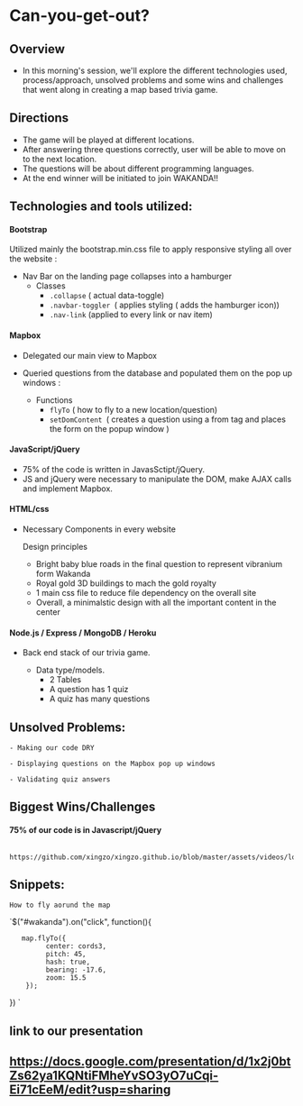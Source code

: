 # Can-you-get-out?

## Overview
- In this morning's session, we'll explore the different technologies used, process/approach, unsolved problems and some wins and challenges that went along in creating a map based trivia game.

## Directions

- The game will be played at different locations. 
- After answering three questions correctly, user will be able to move on to the next location.
- The questions will be about different programming languages. 
- At the end winner will be initiated to join WAKANDA!!

<a name="jquery"></a>
## Technologies and tools utilized:

#### Bootstrap
Utilized mainly the bootstrap.min.css file to apply responsive styling all over the website :

- Nav Bar on the landing page collapses into a hamburger
	- Classes
		- `.collapse` ( actual data-toggle)
		- `.navbar-toggler `( applies styling ( adds the hamburger icon))
		- `.nav-link` (applied to every link or nav item)
    
    

#### Mapbox
- Delegated our main view to Mapbox
- Queried questions from the database and populated them on the pop up windows :

	- Functions
		- `flyTo` ( how to fly to a new location/question)
		- `setDomContent `( creates a question using a from tag and places the form on the popup window )

#### JavaScript/jQuery
- 75% of the code is written in JavasSctipt/jQuery.
- JS and jQuery were necessary to manipulate the DOM, make AJAX calls and implement Mapbox.


#### HTML/css
- Necessary Components in every website

	Design principles
	- Bright baby blue roads in the final question to represent vibranium form Wakanda
	- Royal gold 3D buildings to mach the gold royalty
	- 1 main css file to reduce file dependency on the overall site
	- Overall, a minimalstic design with all the important content in the center
  
 #### Node.js / Express / MongoDB / Heroku
- Back end stack of our trivia game.

  - Data type/models.
     - 2 Tables
     - A question has 1 quiz
     - A quiz has many questions



## Unsolved Problems:		
    - Making our code DRY

    - Displaying questions on the Mapbox pop up windows

    - Validating quiz answers




## Biggest Wins/Challenges

#### 75% of our code is in Javascript/jQuery
			https://github.com/xingzo/xingzo.github.io/blob/master/assets/videos/logotrial.gif
		


## Snippets:
    How to fly aorund the map

`$("#wakanda").on("click", function(){

	   map.flyTo({
			 center: cords3,
			 pitch: 45,
			 hash: true,
			 bearing: -17.6,
			 zoom: 15.5
	    });
   }) `
   
## link to our presentation

## https://docs.google.com/presentation/d/1x2j0btZs62ya1KQNtiFMheYvSO3yO7uCqi-Ei71cEeM/edit?usp=sharing
